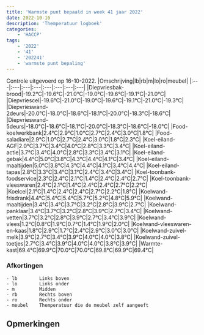 ```yaml
---
title: 'Warmste punt bepaald in week 41 jaar 2022'
date: 2022-10-16
description: 'Themperatuur logboek'
categories:
    - 'HACCP'
tags:
    - '2022'
    - '41'
    - '202241'
    - 'warmste punt bepaling'
---
```

Controle uitgevoerd op 16-10-2022.
|Omschrijving|lb|rb|m|lo|ro|meubel|
|:---|:---|:---|:---|:---|:---|:---|:---|
|Diepvriesbak-brood|-19.2°C|-19.6°C|-21.0°C|-19.0°C|-19.6°C|-19.1°C|-21.0°C|
|Diepvriescel|-19.6°C|-21.0°C|-19.0°C|-19.6°C|-19.1°C|-21.0°C|-19.3°C|
|Diepvrieswand-2deurs|-20.0°C|-18.0°C|-18.6°C|-18.1°C|-20.0°C|-18.3°C|-18.6°C|
|Diepvrieswand-5deurs|-18.0°C|-18.6°C|-18.1°C|-20.0°C|-18.3°C|-18.6°C|-18.0°C|
|Food-koelwerkbank|2.4°C|2.9°C|1.0°C|2.7°C|2.4°C|3.0°C|1.8°C|
|Food-saladiare|2.9°C|1.0°C|2.7°C|2.4°C|3.0°C|1.8°C|2.3°C|
|Koel-eiland-AGF|2.0°C|3.7°C|3.4°C|4.0°C|2.8°C|3.3°C|3.4°C|
|Koel-eiland-actie|3.7°C|3.4°C|4.0°C|2.8°C|3.3°C|3.4°C|3.1°C|
|Koel-eiland-gebak|4.4°C|5.0°C|3.8°C|4.3°C|4.4°C|4.1°C|3.4°C|
|Koel-eiland-maaltijden|5.0°C|3.8°C|4.3°C|4.4°C|4.1°C|3.4°C|4.4°C|
|Koel-eiland-tapas|2.8°C|3.3°C|3.4°C|3.1°C|2.4°C|3.4°C|3.4°C|
|Koel-toonbank-foodservice|2.3°C|2.4°C|2.1°C|1.4°C|2.4°C|2.4°C|2.7°C|
|Koel-toonbank-vleeswaren|2.4°C|2.1°C|1.4°C|2.4°C|2.4°C|2.7°C|2.2°C|
|Koelcel|2.1°C|1.4°C|2.4°C|2.4°C|2.7°C|2.2°C|1.8°C|
|Koelwand-frisdrank|4.4°C|5.4°C|5.4°C|5.7°C|5.2°C|4.8°C|5.9°C|
|Koelwand-maaltijden|3.4°C|3.4°C|3.7°C|3.2°C|2.8°C|3.9°C|2.7°C|
|Koelwand-panklaar|3.4°C|3.7°C|3.2°C|2.8°C|3.9°C|2.7°C|3.4°C|
|Koelwand-vetten|3.7°C|3.2°C|2.8°C|3.9°C|2.7°C|3.4°C|3.9°C|
|Koelwand-vlees|1.2°C|0.8°C|1.9°C|0.7°C|1.4°C|1.9°C|2.0°C|
|Koelwand-vleeswaren-en-kaas|1.8°C|2.9°C|1.7°C|2.4°C|2.9°C|3.0°C|3.0°C|
|Koelwand-zuivel-melk|3.9°C|2.7°C|3.4°C|3.9°C|4.0°C|4.0°C|3.8°C|
|Koelwand-zuivel-toetjes|2.7°C|3.4°C|3.9°C|4.0°C|4.0°C|3.8°C|3.9°C|
|Warmte-kast|69.4°C|69.9°C|70.0°C|70.0°C|69.8°C|69.9°C|69.4°C|

### Afkortingen
    - lb        Links boven
    - lo        Links onder
    - m         Midden
    - rb        Rechts boven
    - ro        Rechts onder
    - meubel    Themperatuur die de meubel zelf aangeeft

## Opmerkingen



